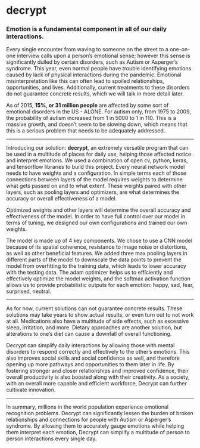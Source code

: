 # decrypt

### Emotion is a fundamental component in all of our daily interactions. 
Every single encounter from waving to someone on the street to a one-on-one interview calls upon a person’s emotional sense; however this sense is significantly dulled by certain disorders, such as Autism or Asperger’s syndrome. This year, even normal people have trouble identifying emotions caused by lack of physical interactions during the pandemic. Emotional misinterpretation like this can often lead to spoiled relationships, opportunities, and lives. Additionally, current treatments to these disorders do not guarantee concrete results, which we will talk in more detail later.



As of 2015, **15%, or 31 million people** are affected by some sort of emotional disorders in the US - ALONE. For autism only, from 1975 to 2009, the probability of autism increased from 1 in 5000 to 1 in 110. This is a massive growth, and doesn’t seem to be slowing down, which means that this is a serious problem that needs to be adequately addressed.

---------------------

Introducing our solution: **decrypt**, an extremely versatile program that can be used in a multitude of places for daily use, helping those affected notice and interpret emotions. We used a combination of open cv, python, keras, and tensorflow libraries to build this project. Every neural network model needs to have weights and a configuration. In simple terms each of those connections between layers of the model requires weights to determine what gets passed on and to what extent. These weights paired with other layers, such as pooling layers and optimizers, are what determines the accuracy or overall effectiveness of a model.  



Optimized weights and other layers will determine the overall accuracy and effectiveness of the model. In order to have full control over our model in terms of tuning, we designed our own configurations and trained our own weights. 



The model is made up of 4 key components. We chose to use a CNN model because of its spatial coherence, resistance to image noise or distortions, as well as other beneficial features. We added three max pooling layers in different parts of the model to downscale the data points to prevent the model from overfitting to the training data, which leads to lower accuracy with the testing data. The adam optimizer helps us to efficiently and effectively optimize the model weights, and the softmax activation function allows us to provide probabilistic outputs for each emotion: happy, sad, fear, surprised, neutral. 

---------------------

As for now, current solutions can not guarantee concrete results. These solutions may take years to show actual results, or even turn out to not work at all. Medications also have a multitude of side effects, such as excessive sleep, irritation, and more. Dietary approaches are another solution, but alterations to one’s diet can cause a downfall of overall functioning.
 


Decrypt can simplify daily interactions by allowing those with mental disorders to respond correctly and effectively to the other’s emotions. This also improves social skills and social confidence as well, and therefore opening up more pathways and opportunities to them later in life. By fostering stronger and closer relationships and improved confidence, their overall productivity is also boosted along with their creativity. As a society, with an overall more capable and efficient workforce, Decrypt can further cultivate innovation. 

---------------------

In summary, millions in the world population experience emotional recognition problems. Decrypt can significantly lessen the burden of broken relationships and connections for people with Autism or Asperger’s syndrome. By allowing them to accurately gauge emotions while helping them interpret each emotion, Decrypt can simplify a multitude of person to person interactions every single day. 
